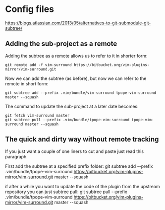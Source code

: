 # Config files

https://blogs.atlassian.com/2013/05/alternatives-to-git-submodule-git-subtree/

## Adding the sub-project as a remote
Adding the subtree as a remote allows us to refer to it in shorter form:

    git remote add -f vim-surround https://bitbucket.org/vim-plugins-mirror/vim-surround.git

Now we can add the subtree (as before), but now we can refer to the remote in short form:

    git subtree add --prefix .vim/bundle/vim-surround tpope-vim-surround master --squash

The command to update the sub-project at a later date becomes:

    git fetch vim-surround master
    git subtree pull --prefix .vim/bundle/tpope-vim-surround tpope-vim-surround master --squash


## The quick and dirty way without remote tracking
If you just want a couple of one liners to cut and paste just read this paragraph.

First add the subtree at a specified prefix folder:
git subtree add --prefix .vim/bundle/tpope-vim-surround https://bitbucket.org/vim-plugins-mirror/vim-surround.git master --squash

if after a while you want to update the code of the plugin from the upstream repository you can just subtree pull:
git subtree pull --prefix .vim/bundle/tpope-vim-surround https://bitbucket.org/vim-plugins-mirror/vim-surround.git master --squash
